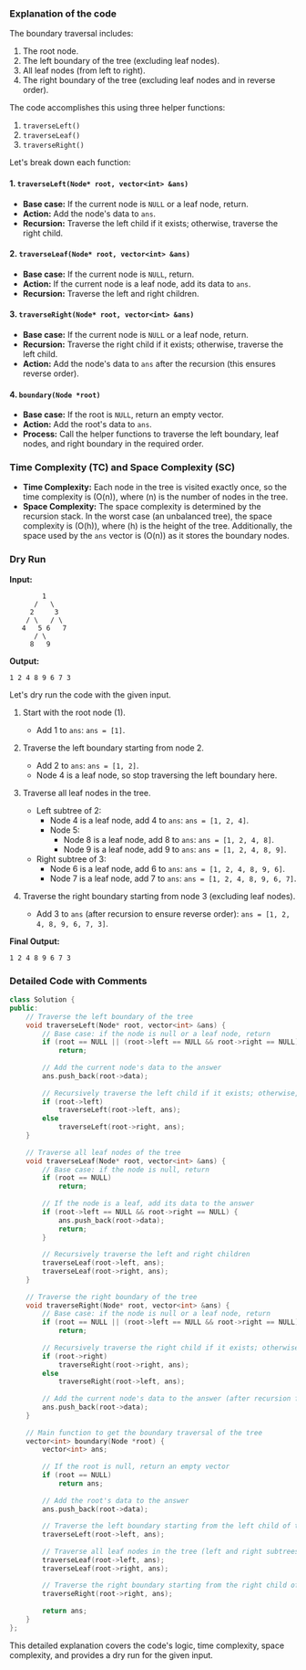 ### Explanation of the code

The boundary traversal includes:
1. The root node.
2. The left boundary of the tree (excluding leaf nodes).
3. All leaf nodes (from left to right).
4. The right boundary of the tree (excluding leaf nodes and in reverse order).

The code accomplishes this using three helper functions:
1. `traverseLeft()`
2. `traverseLeaf()`
3. `traverseRight()`

Let's break down each function:

#### 1. `traverseLeft(Node* root, vector<int> &ans)`

- **Base case:** If the current node is `NULL` or a leaf node, return.
- **Action:** Add the node's data to `ans`.
- **Recursion:** Traverse the left child if it exists; otherwise, traverse the right child.

#### 2. `traverseLeaf(Node* root, vector<int> &ans)`

- **Base case:** If the current node is `NULL`, return.
- **Action:** If the current node is a leaf node, add its data to `ans`.
- **Recursion:** Traverse the left and right children.

#### 3. `traverseRight(Node* root, vector<int> &ans)`

- **Base case:** If the current node is `NULL` or a leaf node, return.
- **Recursion:** Traverse the right child if it exists; otherwise, traverse the left child.
- **Action:** Add the node's data to `ans` after the recursion (this ensures reverse order).

#### 4. `boundary(Node *root)`

- **Base case:** If the root is `NULL`, return an empty vector.
- **Action:** Add the root's data to `ans`.
- **Process:** Call the helper functions to traverse the left boundary, leaf nodes, and right boundary in the required order.

### Time Complexity (TC) and Space Complexity (SC)

- **Time Complexity:** Each node in the tree is visited exactly once, so the time complexity is \(O(n)\), where \(n\) is the number of nodes in the tree.
- **Space Complexity:** The space complexity is determined by the recursion stack. In the worst case (an unbalanced tree), the space complexity is \(O(h)\), where \(h\) is the height of the tree. Additionally, the space used by the `ans` vector is \(O(n)\) as it stores the boundary nodes.

### Dry Run

**Input:**
```
        1 
      /   \
     2     3  
    / \   / \ 
   4   5 6   7
      / \
     8   9
```

**Output:**
```
1 2 4 8 9 6 7 3
```

Let's dry run the code with the given input.

1. Start with the root node (1).
   - Add 1 to `ans`: `ans = [1]`.

2. Traverse the left boundary starting from node 2.
   - Add 2 to `ans`: `ans = [1, 2]`.
   - Node 4 is a leaf node, so stop traversing the left boundary here.

3. Traverse all leaf nodes in the tree.
   - Left subtree of 2:
     - Node 4 is a leaf node, add 4 to `ans`: `ans = [1, 2, 4]`.
     - Node 5:
       - Node 8 is a leaf node, add 8 to `ans`: `ans = [1, 2, 4, 8]`.
       - Node 9 is a leaf node, add 9 to `ans`: `ans = [1, 2, 4, 8, 9]`.
   - Right subtree of 3:
     - Node 6 is a leaf node, add 6 to `ans`: `ans = [1, 2, 4, 8, 9, 6]`.
     - Node 7 is a leaf node, add 7 to `ans`: `ans = [1, 2, 4, 8, 9, 6, 7]`.

4. Traverse the right boundary starting from node 3 (excluding leaf nodes).
   - Add 3 to `ans` (after recursion to ensure reverse order): `ans = [1, 2, 4, 8, 9, 6, 7, 3]`.

**Final Output:**
```
1 2 4 8 9 6 7 3
```

### Detailed Code with Comments

```cpp
class Solution {
public:
    // Traverse the left boundary of the tree
    void traverseLeft(Node* root, vector<int> &ans) {
        // Base case: if the node is null or a leaf node, return
        if (root == NULL || (root->left == NULL && root->right == NULL))
            return;
        
        // Add the current node's data to the answer
        ans.push_back(root->data);
        
        // Recursively traverse the left child if it exists; otherwise, traverse the right child
        if (root->left)
            traverseLeft(root->left, ans);
        else
            traverseLeft(root->right, ans);
    }
    
    // Traverse all leaf nodes of the tree
    void traverseLeaf(Node* root, vector<int> &ans) {
        // Base case: if the node is null, return
        if (root == NULL)
            return;
        
        // If the node is a leaf, add its data to the answer
        if (root->left == NULL && root->right == NULL) {
            ans.push_back(root->data);
            return;
        }
        
        // Recursively traverse the left and right children
        traverseLeaf(root->left, ans);
        traverseLeaf(root->right, ans);
    }
    
    // Traverse the right boundary of the tree
    void traverseRight(Node* root, vector<int> &ans) {
        // Base case: if the node is null or a leaf node, return
        if (root == NULL || (root->left == NULL && root->right == NULL))
            return;
        
        // Recursively traverse the right child if it exists; otherwise, traverse the left child
        if (root->right)
            traverseRight(root->right, ans);
        else
            traverseRight(root->left, ans);
        
        // Add the current node's data to the answer (after recursion for reverse order)
        ans.push_back(root->data);
    }
    
    // Main function to get the boundary traversal of the tree
    vector<int> boundary(Node *root) {
        vector<int> ans;
        
        // If the root is null, return an empty vector
        if (root == NULL)
            return ans;
        
        // Add the root's data to the answer
        ans.push_back(root->data);
        
        // Traverse the left boundary starting from the left child of the root
        traverseLeft(root->left, ans);
        
        // Traverse all leaf nodes in the tree (left and right subtrees)
        traverseLeaf(root->left, ans);
        traverseLeaf(root->right, ans);
        
        // Traverse the right boundary starting from the right child of the root
        traverseRight(root->right, ans);
        
        return ans;
    }
};
```

This detailed explanation covers the code's logic, time complexity, space complexity, and provides a dry run for the given input.
